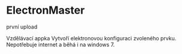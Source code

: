 # ElectronMaster
první upload

Vzdělávací appka
Vytvoří elektronovou konfiguraci zvoleného prvku.
Nepotřebuje internet a běhá i na windows 7.
